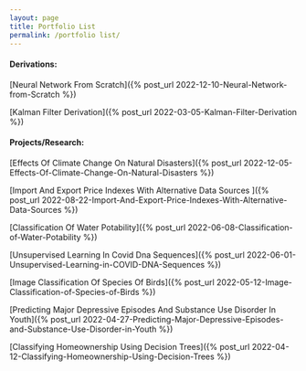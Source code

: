```yaml
---
layout: page
title: Portfolio List
permalink: /portfolio list/
---
```


#### Derivations:

[Neural Network From Scratch]({% post_url 2022-12-10-Neural-Network-from-Scratch %})

[Kalman Filter Derivation]({% post_url 2022-03-05-Kalman-Filter-Derivation %})

#### Projects/Research:

[Effects Of Climate Change On Natural Disasters]({% post_url 2022-12-05-Effects-Of-Climate-Change-On-Natural-Disasters %})

[Import And Export Price Indexes With Alternative Data Sources
]({% post_url 2022-08-22-Import-And-Export-Price-Indexes-With-Alternative-Data-Sources %})

[Classification Of Water Potability]({% post_url 2022-06-08-Classification-of-Water-Potability %})

[Unsupervised Learning In Covid Dna Sequences]({% post_url 2022-06-01-Unsupervised-Learning-in-COVID-DNA-Sequences %})

[Image Classification Of Species Of Birds]({% post_url 2022-05-12-Image-Classification-of-Species-of-Birds %})

[Predicting Major Depressive Episodes And Substance Use Disorder In Youth]({% post_url 2022-04-27-Predicting-Major-Depressive-Episodes-and-Substance-Use-Disorder-in-Youth %})

[Classifying Homeownership Using Decision Trees]({% post_url 2022-04-12-Classifying-Homeownership-Using-Decision-Trees %})

